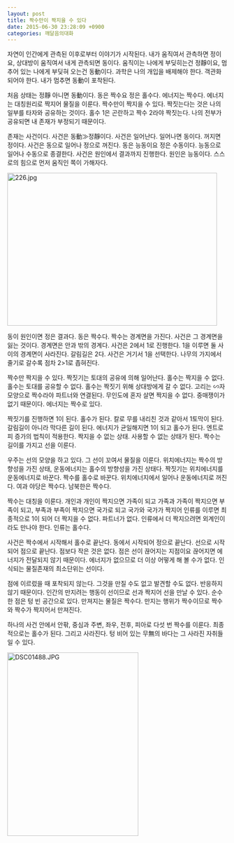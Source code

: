 ```yaml
---
layout: post
title: 짝수만이 짝지을 수 있다
date: 2015-06-30 23:28:09 +0900
categories: 깨달음의대화
---
```

자연이 인간에게 관측된 이후로부터 이야기가 시작된다. 내가 움직여서 관측하면 정이요, 상대방이 움직여서 내게 관측되면 동이다. 움직이는 나에게 부딪히는건 정靜이요, 멈추어 있는 나에게 부딪혀 오는건 동動이다. 과학은 나의 개입을 배제해야 한다. 객관화 되어야 한다. 내가 멈추면 동動이 포착된다. 

  


처음 상태는 정靜 아니면 동動이다. 동은 짝수요 정은 홀수다. 에너지는 짝수다. 에너지는 대칭원리로 짝지어 물질을 이룬다. 짝수만이 짝지을 수 있다. 짝짓는다는 것은 나의 일부를 타자와 공유하는 것이다. 홀수 1은 곤란하고 짝수 2라야 짝짓는다. 나의 전부가 공유되면 내 존재가 부정되기 때문이다. 

  


존재는 사건이다. 사건은 동動≫정靜이다. 사건은 일어난다. 일어나면 동이다. 꺼지면 정이다. 사건은 동으로 일어나 정으로 꺼진다. 동은 능동이요 정은 수동이다. 능동으로 일어나 수동으로 종결한다. 사건은 원인에서 결과까지 진행한다. 원인은 능동이다. 스스로의 힘으로 먼저 움직인 쪽이 가해자다. 

  



<img src="assets/attach/images/198/407/603/226.jpg" alt="226.jpg" width="480" height="349" />   


  


동이 원인이면 정은 결과다. 동은 짝수다. 짝수는 경계면을 가진다. 사건은 그 경계면을 잃는 것이다. 경계면은 안과 밖의 경계다. 사건은 2에서 1로 진행한다. 1을 이루면 둘 사이의 경계면이 사라진다. 갈림길은 2다. 사건은 거기서 1을 선택한다. 나무의 가지에서 줄기로 갈수록 점차 2>1로 좁혀진다. 

  


짝수만 짝지을 수 있다. 짝짓기는 토대의 공유에 의해 일어난다. 홀수는 짝지을 수 없다. 홀수는 토대를 공유할 수 없다. 홀수는 짝짓기 위해 상대방에게 갈 수 없다. 고리는 ∽자 모양으로 짝수라야 파트너와 연결된다. 무인도에 혼자 살면 짝지을 수 없다. 중매쟁이가 없기 때문이다. 에너지는 짝수로 있다. 

  


짝짓기를 진행하면 1이 된다. 홀수가 된다. 칼로 무를 내리친 것과 같아서 1토막이 된다. 갈림길이 아니라 막다른 길이 된다. 에너지가 균일해지면 1이 되고 홀수가 된다. 엔트로피 증가의 법칙이 적용한다. 짝지을 수 없는 상태. 사용할 수 없는 상태가 된다. 짝수는 길이를 가지고 선을 이룬다. 

  


우주는 선의 모양을 하고 있다. 그 선이 꼬여서 물질을 이룬다. 위치에너지는 짝수의 방향성을 가진 상태, 운동에너지는 홀수의 방향성을 가진 상태다. 짝짓기는 위치에너지를 운동에너지로 바꾼다. 짝수를 홀수로 바꾼다. 위치에너지에서 일어나 운동에너지로 꺼진다. 여과 야당은 짝수다. 남북한은 짝수다. 

  


짝수는 대칭을 이룬다. 개인과 개인이 짝지으면 가족이 되고 가족과 가족이 짝지으면 부족이 되고, 부족과 부족이 짝지으면 국가로 되고 국가와 국가가 짝지어 인류를 이루면 최종적으로 1이 되어 더 짝지을 수 없다. 파트너가 없다. 인류에서 더 짝지으려면 외계인이라도 만나야 한다. 인류는 홀수다. 

  


사건은 짝수에서 시작해서 홀수로 끝난다. 동에서 시작되어 정으로 끝난다. 선으로 시작되어 점으로 끝난다. 점보다 작은 것은 없다. 점은 선이 끊어지는 지점이요 끊어지면 에너지가 전달되지 않기 때문이다. 에너지가 없으므로 더 이상 어떻게 해 볼 수가 없다. 인식되는 물질존재의 최소단위는 선이다. 

  


점에 이르렀을 때 포착되지 않는다. 그것을 만질 수도 없고 발견할 수도 없다. 반응하지 않기 때문이다. 인간의 만지려는 행동이 선이므로 선과 짝지어 선을 만날 수 있다. 순수한 점은 텅 빈 공간으로 있다. 만져지는 물질은 짝수다. 만지는 행위가 짝수이므로 짝수와 짝수가 짝지어서 만져진다. 

  


하나의 사건 안에서 안팎, 중심과 주변, 좌우, 전후, 피아로 다섯 번 짝수를 이룬다. 최종적으로는 홀수가 된다. 그리고 사라진다. 텅 비어 있는 무無의 바다는 그 사라진 자취들일 수 있다. 

  



 
<img src="assets/attach/images/198/407/603/DSC01488.JPG" alt="DSC01488.JPG" width="300" height="419" />
